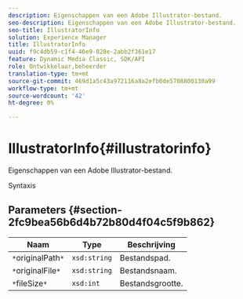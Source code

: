 ```yaml
---
description: Eigenschappen van een Adobe Illustrator-bestand.
seo-description: Eigenschappen van een Adobe Illustrator-bestand.
seo-title: IllustratorInfo
solution: Experience Manager
title: IllustratorInfo
uuid: f9c4db59-c1f4-46e9-828e-2abb2f361e17
feature: Dynamic Media Classic, SDK/API
role: Ontwikkelaar,beheerder
translation-type: tm+mt
source-git-commit: 469d1a5c43a972116a8a2efb0de5708800130a99
workflow-type: tm+mt
source-wordcount: '42'
ht-degree: 0%

---
```



# IllustratorInfo{#illustratorinfo}

Eigenschappen van een Adobe Illustrator-bestand.

Syntaxis

## Parameters {#section-2fc9bea56b6d4b72b80d4f04c5f9b862}

| Naam | Type | Beschrijving |
|---|---|---|
| `*`originalPath`*` | `xsd:string` | Bestandspad. |
| `*`originalFile`*` | `xsd:string` | Bestandsnaam. |
| `*`fileSize`*` | `xsd:int` | Bestandsgrootte. |

